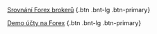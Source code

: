 [Srovnání Forex brokerů](http://www.forexsrovnavac.cz/) {.btn .bnt-lg .btn-primary}

[Demo účty na Forex](http://www.forexsrovnavac.cz/forex-demo-ucet) {.btn .bnt-lg .btn-primary}